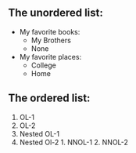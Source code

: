 ## The unordered list:
* My favorite books: 
  - My Brothers
  - None
* My favorite places:
  - College
  - Home
 
## The ordered list:
1. OL-1
2. OL-2
  1. Nested OL-1
  2. Nested Ol-2
    1. NNOL-1
    2. NNOL-2
